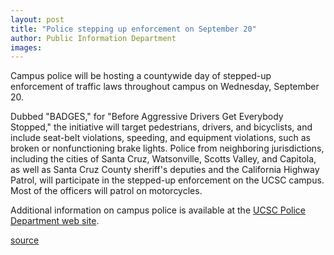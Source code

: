 ```yaml
---
layout: post
title: "Police stepping up enforcement on September 20"
author: Public Information Department
images:
---
```


Campus police will be hosting a countywide day of stepped-up enforcement of traffic laws throughout campus on Wednesday, September 20.

Dubbed "BADGES," for "Before Aggressive Drivers Get Everybody Stopped," the initiative will target pedestrians, drivers, and bicyclists, and include seat-belt violations, speeding, and equipment violations, such as broken or nonfunctioning brake lights. Police from neighboring jurisdictions, including the cities of Santa Cruz, Watsonville, Scotts Valley, and Capitola, as well as Santa Cruz County sheriff's deputies and the California Highway Patrol, will participate in the stepped-up enforcement on the UCSC campus. Most of the officers will patrol on motorcycles.

Additional information on campus police is available at the [UCSC Police Department web site][1].

[1]: http://www2.ucsc.edu/police/

[source](http://www1.ucsc.edu/currents/06-07/09-18/brief-badges.asp "Permalink to brief-badges")
